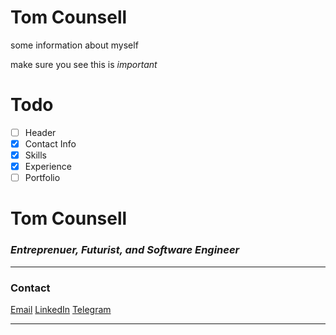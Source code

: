 # Tom Counsell

some information about myself

make sure you see this is *important*

# Todo

- [ ] Header
- [x] Contact Info
- [x] Skills
- [x] Experience
- [ ] Portfolio

# Tom Counsell
### *Entreprenuer, Futurist, and Software Engineer*

---

### **Contact**

[Email](mailto:contact@tomcounsell.com)
[LinkedIn](linkedin.com/in/tomcounsell)
[Telegram](t.me/tomcounsell)

---
